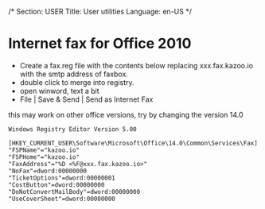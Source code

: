 /*
Section: USER
Title: User utilities
Language: en-US
*/

# Internet fax for Office 2010
* Create a fax.reg file with the contents below replacing xxx.fax.kazoo.io with the smtp address of faxbox.
* double click to merge into registry.
* open winword, text a bit
* File | Save & Send | Send as Internet Fax

this may work on other office versions, try by changing the version 14.0
```
Windows Registry Editor Version 5.00

[HKEY_CURRENT_USER\Software\Microsoft\Office\14.0\Common\Services\Fax]
"FSPName"="kazoo.io"
"FSPHome"="kazoo.io"
"FaxAddress"="%D <%F@xxx.fax.kazoo.io>"
"NoFax"=dword:00000000
"TicketOptions"=dword:00000001
"CostButton"=dword:00000000
"DoNotConvertMailBody"=dword:00000000
"UseCoverSheet"=dword:00000000

```

